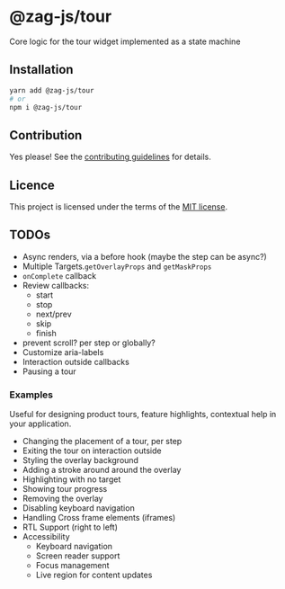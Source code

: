 # @zag-js/tour

Core logic for the tour widget implemented as a state machine

## Installation

```sh
yarn add @zag-js/tour
# or
npm i @zag-js/tour
```

## Contribution

Yes please! See the [contributing guidelines](https://github.com/chakra-ui/zag/blob/main/CONTRIBUTING.md) for details.

## Licence

This project is licensed under the terms of the [MIT license](https://github.com/chakra-ui/zag/blob/main/LICENSE).

## TODOs

- Async renders, via a before hook (maybe the step can be async?)
- Multiple Targets.`getOverlayProps` and `getMaskProps`
- `onComplete` callback
- Review callbacks:
  - start
  - stop
  - next/prev
  - skip
  - finish
- prevent scroll? per step or globally?
- Customize aria-labels
- Interaction outside callbacks
- Pausing a tour

### Examples

Useful for designing product tours, feature highlights, contextual help in your application.

- Changing the placement of a tour, per step
- Exiting the tour on interaction outside
- Styling the overlay background
- Adding a stroke around around the overlay
- Highlighting with no target
- Showing tour progress
- Removing the overlay
- Disabling keyboard navigation
- Handling Cross frame elements (iframes)
- RTL Support (right to left)
- Accessibility
  - Keyboard navigation
  - Screen reader support
  - Focus management
  - Live region for content updates
